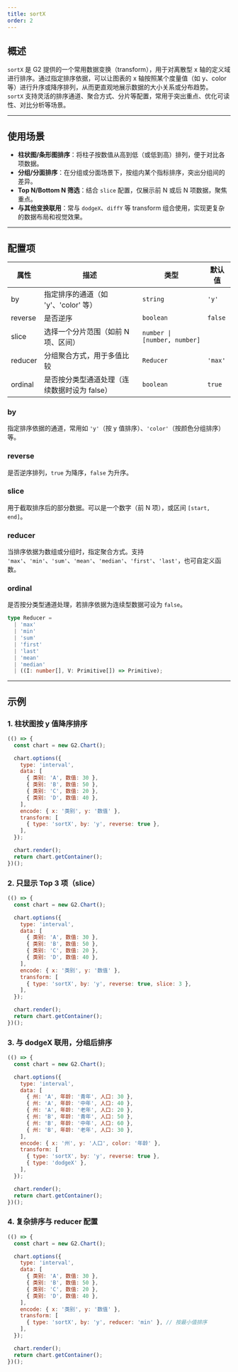 ```yaml
---
title: sortX
order: 2
---
```


## 概述

`sortX` 是 G2 提供的一个常用数据变换（transform），用于对离散型 x 轴的定义域进行排序。通过指定排序依据，可以让图表的 x 轴按照某个度量值（如 y、color 等）进行升序或降序排列，从而更直观地展示数据的大小关系或分布趋势。  
`sortX` 支持灵活的排序通道、聚合方式、分片等配置，常用于突出重点、优化可读性、对比分析等场景。

---

## 使用场景

- **柱状图/条形图排序**：将柱子按数值从高到低（或低到高）排列，便于对比各项数据。
- **分组/分面排序**：在分组或分面场景下，按组内某个指标排序，突出分组间的差异。
- **Top N/Bottom N 筛选**：结合 `slice` 配置，仅展示前 N 或后 N 项数据，聚焦重点。
- **与其他变换联用**：常与 `dodgeX`、`diffY` 等 transform 组合使用，实现更复杂的数据布局和视觉效果。

---

## 配置项

| 属性    | 描述                                                   | 类型                         | 默认值  |
| ------- | ------------------------------------------------------ | ---------------------------- | ------- |
| by      | 指定排序的通道（如 'y'、'color' 等）                   | `string`                     | `'y'`   |
| reverse | 是否逆序                                               | `boolean`                    | `false` |
| slice   | 选择一个分片范围（如前 N 项、区间）                    | `number \| [number, number]` |         |
| reducer | 分组聚合方式，用于多值比较                             | `Reducer`                    | `'max'` |
| ordinal | 是否按分类型通道处理（连续数据时设为 false）           | `boolean`                    | `true`  |

### by

指定排序依据的通道，常用如 `'y'`（按 y 值排序）、`'color'`（按颜色分组排序）等。

### reverse

是否逆序排列，`true` 为降序，`false` 为升序。

### slice

用于截取排序后的部分数据。可以是一个数字（前 N 项），或区间 `[start, end]`。

### reducer

当排序依据为数组或分组时，指定聚合方式。支持 `'max'`、`'min'`、`'sum'`、`'mean'`、`'median'`、`'first'`、`'last'`，也可自定义函数。

### ordinal

是否按分类型通道处理，若排序依据为连续型数据可设为 `false`。

```ts
type Reducer =
  | 'max'
  | 'min'
  | 'sum'
  | 'first'
  | 'last'
  | 'mean'
  | 'median'
  | ((I: number[], V: Primitive[]) => Primitive);
```

---

## 示例

### 1. 柱状图按 y 值降序排序

```js | ob
(() => {
  const chart = new G2.Chart();

  chart.options({
    type: 'interval',
    data: [
      { 类别: 'A', 数值: 30 },
      { 类别: 'B', 数值: 50 },
      { 类别: 'C', 数值: 20 },
      { 类别: 'D', 数值: 40 },
    ],
    encode: { x: '类别', y: '数值' },
    transform: [
      { type: 'sortX', by: 'y', reverse: true },
    ],
  });

  chart.render();
  return chart.getContainer();
})();
```

### 2. 只显示 Top 3 项（slice）

```js | ob
(() => {
  const chart = new G2.Chart();

  chart.options({
    type: 'interval',
    data: [
      { 类别: 'A', 数值: 30 },
      { 类别: 'B', 数值: 50 },
      { 类别: 'C', 数值: 20 },
      { 类别: 'D', 数值: 40 },
    ],
    encode: { x: '类别', y: '数值' },
    transform: [
      { type: 'sortX', by: 'y', reverse: true, slice: 3 },
    ],
  });

  chart.render();
  return chart.getContainer();
})();
```

### 3. 与 dodgeX 联用，分组后排序

```js | ob
(() => {
  const chart = new G2.Chart();

  chart.options({
    type: 'interval',
    data: [
      { 州: 'A', 年龄: '青年', 人口: 30 },
      { 州: 'A', 年龄: '中年', 人口: 40 },
      { 州: 'A', 年龄: '老年', 人口: 20 },
      { 州: 'B', 年龄: '青年', 人口: 50 },
      { 州: 'B', 年龄: '中年', 人口: 60 },
      { 州: 'B', 年龄: '老年', 人口: 30 },
    ],
    encode: { x: '州', y: '人口', color: '年龄' },
    transform: [
      { type: 'sortX', by: 'y', reverse: true },
      { type: 'dodgeX' },
    ],
  });

  chart.render();
  return chart.getContainer();
})();
```

### 4. 复杂排序与 reducer 配置

```js | ob
(() => {
  const chart = new G2.Chart();

  chart.options({
    type: 'interval',
    data: [
      { 类别: 'A', 数值: 30 },
      { 类别: 'B', 数值: 50 },
      { 类别: 'C', 数值: 20 },
      { 类别: 'D', 数值: 40 },
    ],
    encode: { x: '类别', y: '数值' },
    transform: [
      { type: 'sortX', by: 'y', reducer: 'min' }, // 按最小值排序
    ],
  });

  chart.render();
  return chart.getContainer();
})();
```